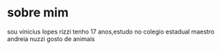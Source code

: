 # sobre mim
sou vinicius lopes rizzi tenho 17 anos,estudo no colegio estadual maestro andreia nuzzi 
gosto de animais

